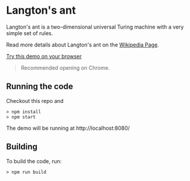 # Langton's ant

Langton's ant is a two-dimensional universal Turing machine with a very simple set of rules.

Read more details about Langton's ant on the [Wikipedia Page](https://en.wikipedia.org/wiki/Langton's_ant).

[Try this demo on your browser](https://nzbin.github.io/langton-ant-redux/)

> Recommended opening on Chrome.

## Running the code

Checkout this repo and

```
> npm install
> npm start
```

The demo will be running at http://localhost:8080/

## Building

To build the code, run:

```
> npm run build
```